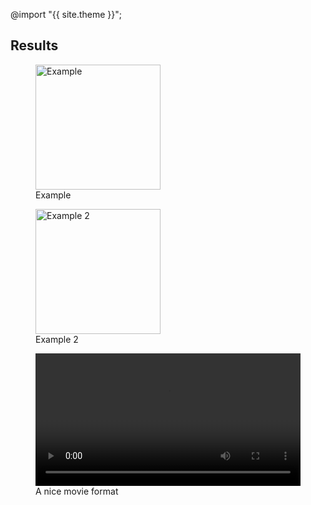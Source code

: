 @import "{{ site.theme }}";
## Results

<figure>
	<img src="{{ site.baseurl }}/images/example.png " alt="Example" width="200"/> 
	<figcaption>Example</figcaption>
</figure>

<figure>
	<img src="{{ site.baseurl }}/images/example.png " alt="Example 2" width="200"/> 
	<figcaption>Example 2</figcaption>
</figure>




<figure class="large">
    <div class="myvideo">
       <video  style="display:block; width:100%; height:auto;" autoplay controls loop="loop">
           <source src="{{ site.baseurl }}/videos/P1A1.mp4" type="video/mp4" />
       </video>
    </div>
<figcaption>A nice movie format</figcaption>
</figure>





